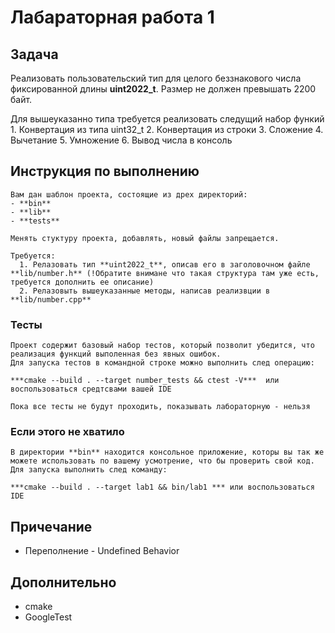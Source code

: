 # Лабараторная работа 1

## Задача

  Реализовать пользовательский тип для целого беззнакового числа
фиксированной длины **uint2022_t**. Размер не должен превышать 2200 байт.

  Для вышеуказанно типа требуется реализовать следущий набор функий
     1. Конвертация из типа uint32_t
     2. Конвертация из строки
     3. Сложение
     4. Вычетание
     5. Умножение
     6. Вывод числа в консоль


## Инструкция по выполнению

    Вам дан шаблон проекта, состоящие из дрех директорий:
    - **bin**
    - **lib**
    - **tests**

    Менять стуктуру проекта, добавлять, новый файлы запрещается.

    Требуется:
      1. Релазовать тип **uint2022_t**, описав его в заголовочном файле **lib/number.h** (!Обратите внимане что такая структура там уже есть, требуется дополнить ее описание)
      2. Релазовыть вышеуказанные методы, написав реализвции в **lib/number.cpp**

### Тесты

    Проект содержит базовый набор тестов, который позволит убедится, что реализация функций выполенная без явных ошибок.
    Для запуска тестов в командной строке можно выполнить след операцию:

    ***cmake --build . --target number_tests && ctest -V***  или воспользоваться средтсвами вашей IDE

    Пока все тесты не будут проходить, показывать лабораторную - нельзя

### Если этого не хватило

    В директории **bin** находится консольное приложение, которы вы так же можете использовать по вашему усмотрение, что бы проверить свой код.
    Для запуска выполнить след команду:

    ***cmake --build . --target lab1 && bin/lab1 *** или воспользоваться IDE



## Причечание
 - Переполнение - Undefined Behavior


## Дополнительно
 - cmake
 - GoogleTest
